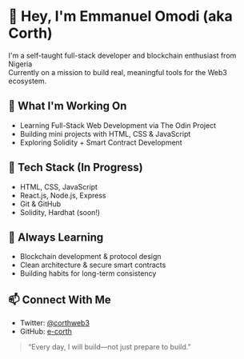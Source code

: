 # 👋 Hey, I'm Emmanuel Omodi (aka Corth)

I'm a self-taught full-stack developer and blockchain enthusiast from Nigeria   
Currently on a mission to build real, meaningful tools for the Web3 ecosystem.  

## 🚀 What I'm Working On
- Learning Full-Stack Web Development via The Odin Project
- Building mini projects with HTML, CSS & JavaScript
- Exploring Solidity + Smart Contract Development

## 🔧 Tech Stack (In Progress)
- HTML, CSS, JavaScript
- React.js, Node.js, Express
- Git & GitHub
- Solidity, Hardhat (soon!)

## 🧠 Always Learning
- Blockchain development & protocol design
- Clean architecture & secure smart contracts
- Building habits for long-term consistency

## 📫 Connect With Me
- Twitter: [@corthweb3](https://twitter.com/corthweb3)
- GitHub: [e-corth](https://github.com/e-corth)

> “Every day, I will build—not just prepare to build.”

